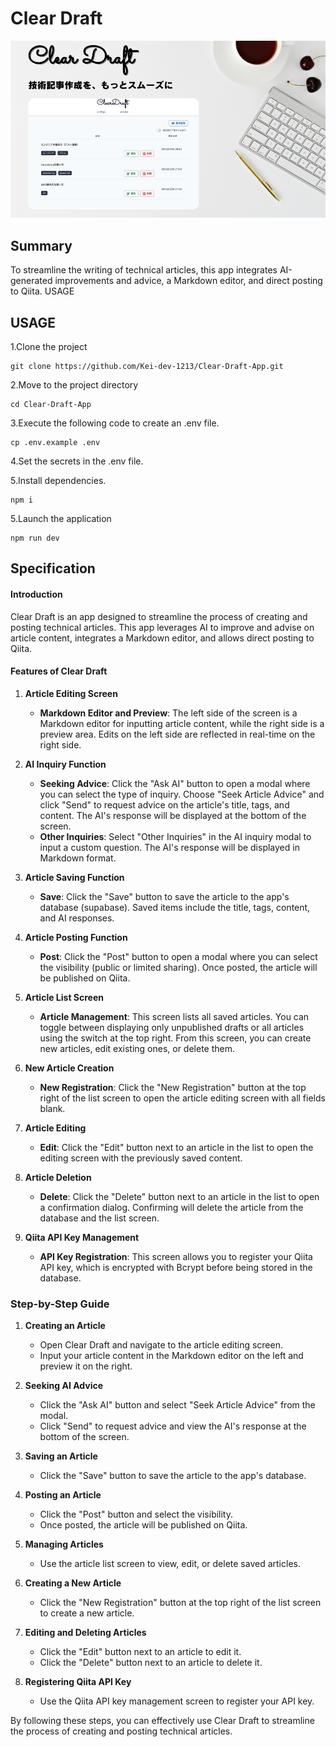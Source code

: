 # Clear Draft

<img src="./assets/Clear Draft.png">

## Summary

To streamline the writing of technical articles, this app integrates AI-generated improvements and advice, a Markdown editor, and direct posting to Qiita.
USAGE

## USAGE
1.Clone the project
```
git clone https://github.com/Kei-dev-1213/Clear-Draft-App.git
```
2.Move to the project directory
```
cd Clear-Draft-App
```
3.Execute the following code to create an .env file.
```
cp .env.example .env
```
4.Set the secrets in the .env file.

5.Install dependencies.
```
npm i
```
5.Launch the application
```
npm run dev
```
## Specification

#### Introduction
Clear Draft is an app designed to streamline the process of creating and posting technical articles. This app leverages AI to improve and advise on article content, integrates a Markdown editor, and allows direct posting to Qiita.

#### Features of Clear Draft

1. **Article Editing Screen**
   - **Markdown Editor and Preview**: The left side of the screen is a Markdown editor for inputting article content, while the right side is a preview area. Edits on the left side are reflected in real-time on the right side.

2. **AI Inquiry Function**
   - **Seeking Advice**: Click the "Ask AI" button to open a modal where you can select the type of inquiry. Choose "Seek Article Advice" and click "Send" to request advice on the article's title, tags, and content. The AI's response will be displayed at the bottom of the screen.
   - **Other Inquiries**: Select "Other Inquiries" in the AI inquiry modal to input a custom question. The AI's response will be displayed in Markdown format.

3. **Article Saving Function**
   - **Save**: Click the "Save" button to save the article to the app's database (supabase). Saved items include the title, tags, content, and AI responses.

4. **Article Posting Function**
   - **Post**: Click the "Post" button to open a modal where you can select the visibility (public or limited sharing). Once posted, the article will be published on Qiita.

5. **Article List Screen**
   - **Article Management**: This screen lists all saved articles. You can toggle between displaying only unpublished drafts or all articles using the switch at the top right. From this screen, you can create new articles, edit existing ones, or delete them.

6. **New Article Creation**
   - **New Registration**: Click the "New Registration" button at the top right of the list screen to open the article editing screen with all fields blank.

7. **Article Editing**
   - **Edit**: Click the "Edit" button next to an article in the list to open the editing screen with the previously saved content.

8. **Article Deletion**
   - **Delete**: Click the "Delete" button next to an article in the list to open a confirmation dialog. Confirming will delete the article from the database and the list screen.

9. **Qiita API Key Management**
   - **API Key Registration**: This screen allows you to register your Qiita API key, which is encrypted with Bcrypt before being stored in the database.

### Step-by-Step Guide

1. **Creating an Article**
   - Open Clear Draft and navigate to the article editing screen.
   - Input your article content in the Markdown editor on the left and preview it on the right.

2. **Seeking AI Advice**
   - Click the "Ask AI" button and select "Seek Article Advice" from the modal.
   - Click "Send" to request advice and view the AI's response at the bottom of the screen.

3. **Saving an Article**
   - Click the "Save" button to save the article to the app's database.

4. **Posting an Article**
   - Click the "Post" button and select the visibility.
   - Once posted, the article will be published on Qiita.

5. **Managing Articles**
   - Use the article list screen to view, edit, or delete saved articles.

6. **Creating a New Article**
   - Click the "New Registration" button at the top right of the list screen to create a new article.

7. **Editing and Deleting Articles**
   - Click the "Edit" button next to an article to edit it.
   - Click the "Delete" button next to an article to delete it.

8. **Registering Qiita API Key**
   - Use the Qiita API key management screen to register your API key.

By following these steps, you can effectively use Clear Draft to streamline the process of creating and posting technical articles.
